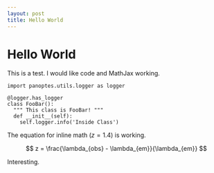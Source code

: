 ```yaml
---
layout: post
title: Hello World
---
```


# Hello World

This is a test. I would like code and MathJax working.

~~~
import panoptes.utils.logger as logger

@logger.has_logger
class FooBar():
  """ This class is FooBar! """
  def __init__(self):
    self.logger.info('Inside Class')
~~~

The equation for inline math ($z = 1.4$) is working.

$$ z = \frac{\lambda_{obs} - \lambda_{em}}{\lambda_{em}} $$

Interesting.
